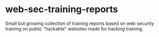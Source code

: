 # web-sec-training-reports
Small but growing collection of training reports based on web security training on public "hackable" websites made for hacking training.

